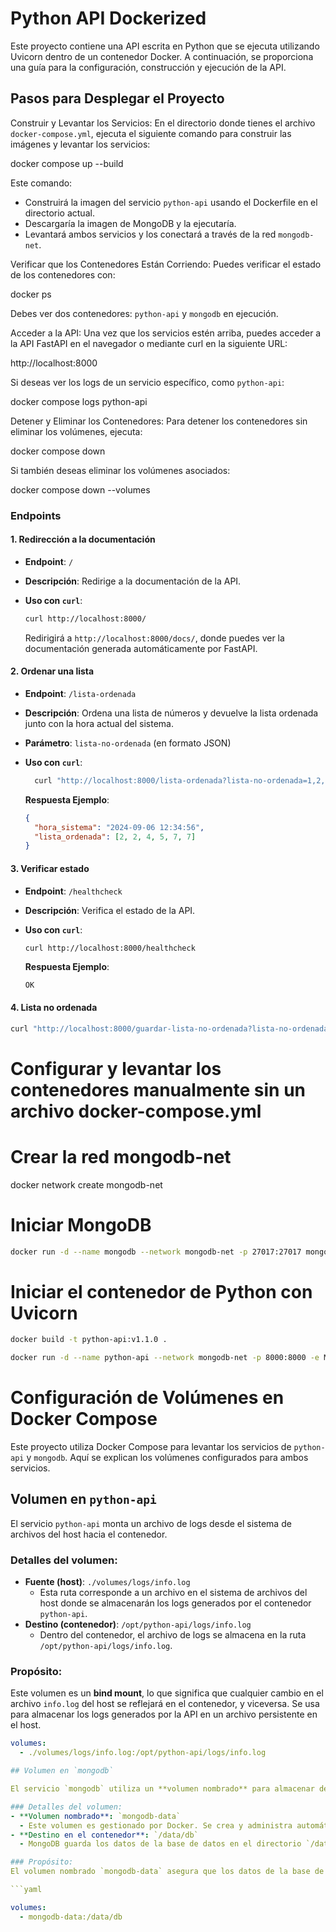 # Python API Dockerized

Este proyecto contiene una API escrita en Python que se ejecuta utilizando Uvicorn
dentro de un contenedor Docker. A continuación, se proporciona una guía para la configuración,
construcción y ejecución de la API.

## Pasos para Desplegar el Proyecto

Construir y Levantar los Servicios: En el directorio donde tienes el archivo `docker-compose.yml`, ejecuta el siguiente comando para construir las imágenes y levantar los servicios:

docker compose up --build

Este comando:

- Construirá la imagen del servicio `python-api` usando el Dockerfile en el directorio actual.
- Descargaría la imagen de MongoDB y la ejecutaría.
- Levantará ambos servicios y los conectará a través de la red `mongodb-net`.

Verificar que los Contenedores Están Corriendo: Puedes verificar el estado de los contenedores con:

docker ps

Debes ver dos contenedores: `python-api` y `mongodb` en ejecución.

Acceder a la API: Una vez que los servicios estén arriba, puedes acceder a la API FastAPI en el navegador o mediante curl en la siguiente URL:

http://localhost:8000


Si deseas ver los logs de un servicio específico, como `python-api`:

docker compose logs python-api

Detener y Eliminar los Contenedores: Para detener los contenedores sin eliminar los volúmenes, ejecuta:

docker compose down

Si también deseas eliminar los volúmenes asociados:

docker compose down --volumes



### Endpoints

#### 1. Redirección a la documentación

- **Endpoint**: `/`
- **Descripción**: Redirige a la documentación de la API.
- **Uso con `curl`**:

  ```bash
  curl http://localhost:8000/
  ```

  Redirigirá a `http://localhost:8000/docs/`, donde puedes ver la documentación generada
  automáticamente por FastAPI.

#### 2. Ordenar una lista

- **Endpoint**: `/lista-ordenada`
- **Descripción**: Ordena una lista de números y devuelve la lista ordenada junto
 con la hora actual del sistema.
- **Parámetro**: `lista-no-ordenada` (en formato JSON)
- **Uso con `curl`**:

  ```bash
    curl "http://localhost:8000/lista-ordenada?lista-no-ordenada=1,2,3"
  ```

  **Respuesta Ejemplo**:

  ```json
  {
    "hora_sistema": "2024-09-06 12:34:56",
    "lista_ordenada": [2, 2, 4, 5, 7, 7]
  }
  ```

#### 3. Verificar estado

- **Endpoint**: `/healthcheck`
- **Descripción**: Verifica el estado de la API.
- **Uso con `curl`**:

  ```bash
  curl http://localhost:8000/healthcheck
  ```

  **Respuesta Ejemplo**:

  ```text
  OK
  ```

#### 4. Lista no ordenada

  ```bash
  curl "http://localhost:8000/guardar-lista-no-ordenada?lista-no-ordenada=%5B5,4,7,2,7,2%5D"
  ```


# Configurar y levantar los contenedores manualmente sin un archivo docker-compose.yml

# Crear la red mongodb-net
docker network create mongodb-net

# Iniciar MongoDB
  ```bash
  docker run -d --name mongodb --network mongodb-net -p 27017:27017 mongo:latest
  ```

# Iniciar el contenedor de Python con Uvicorn

```bash
docker build -t python-api:v1.1.0 .

docker run -d --name python-api --network mongodb-net -p 8000:8000 -e MONGODB_HOST=mongodb -e MONGODB_PORT=27017 python-api:v1.1.0
```


# Configuración de Volúmenes en Docker Compose

Este proyecto utiliza Docker Compose para levantar los servicios de `python-api` y `mongodb`. Aquí se explican los volúmenes configurados para ambos servicios.

## Volumen en `python-api`

El servicio `python-api` monta un archivo de logs desde el sistema de archivos del host hacia el contenedor.

### Detalles del volumen:
- **Fuente (host)**: `./volumes/logs/info.log`
  - Esta ruta corresponde a un archivo en el sistema de archivos del host donde se almacenarán los logs generados por el contenedor `python-api`.
- **Destino (contenedor)**: `/opt/python-api/logs/info.log`
  - Dentro del contenedor, el archivo de logs se almacena en la ruta `/opt/python-api/logs/info.log`.

### Propósito:
Este volumen es un **bind mount**, lo que significa que cualquier cambio en el archivo `info.log` del host se reflejará en el contenedor, y viceversa. Se usa para almacenar los logs generados por la API en un archivo persistente en el host.

```yaml
volumes:
  - ./volumes/logs/info.log:/opt/python-api/logs/info.log

## Volumen en `mongodb`

El servicio `mongodb` utiliza un **volumen nombrado** para almacenar de forma persistente los datos de la base de datos, incluso si el contenedor se detiene o elimina.

### Detalles del volumen:
- **Volumen nombrado**: `mongodb-data`
  - Este volumen es gestionado por Docker. Se crea y administra automáticamente por Docker en el host. Al ser un volumen nombrado, Docker determina la ubicación donde se guardan los datos.
- **Destino en el contenedor**: `/data/db`
  - MongoDB guarda los datos de la base de datos en el directorio `/data/db` dentro del contenedor. Esta es la ruta por defecto para MongoDB.

### Propósito:
El volumen nombrado `mongodb-data` asegura que los datos de la base de datos de MongoDB se almacenen de manera persistente fuera del ciclo de vida del contenedor. Esto significa que los datos no se perderán si el contenedor se detiene o elimina, ya que permanecen almacenados en el volumen del host.

```yaml

volumes:
  - mongodb-data:/data/db
  